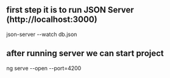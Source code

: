 ## first step it is to run JSON Server (http://localhost:3000)
   
json-server --watch db.json 

## after running server we can start project

ng serve --open --port=4200
